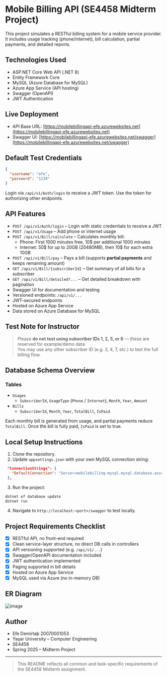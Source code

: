 # Mobile Billing API (SE4458 Midterm Project)

This project simulates a RESTful billing system for a mobile service provider.  
It includes usage tracking (phone/internet), bill calculation, partial payments, and detailed reports.

## Technologies Used

- ASP.NET Core Web API (.NET 8)
- Entity Framework Core
- MySQL (Azure Database for MySQL)
- Azure App Service (API hosting)
- Swagger (OpenAPI)
- JWT Authentication

## Live Deployment

- API Base URL: [https://mobilebillingapi-efe.azurewebsites.net](https://mobilebillingapi-efe.azurewebsites.net)
- Swagger UI: [https://mobilebillingapi-efe.azurewebsites.net/swagger](https://mobilebillingapi-efe.azurewebsites.net/swagger)

## Default Test Credentials

```json
{
  "username": "efe",
  "password": "1234"
}
```

Login via `/api/v1/Auth/login` to receive a JWT token. Use the token for authorizing other endpoints.

## API Features

- `POST /api/v1/Auth/login` – Login with static credentials to receive a JWT
- `POST /api/v1/Usage` – Add phone or internet usage
- `POST /api/v1/Bill/calculate` – Calculates monthly bill:
  - Phone: First 1000 minutes free, 10$ per additional 1000 minutes
  - Internet: 50$ for up to 20GB (20480MB), then 10$ for each extra 10GB
- `POST /api/v1/Bill/pay` – Pays a bill (supports **partial payments** and keeps remaining amount)
- `GET /api/v1/Bill/{subscriberId}` – Get summary of all bills for a subscriber
- `GET /api/v1/Bill/detailed?...` – Get detailed breakdown with pagination
- Swagger UI for documentation and testing
- Versioned endpoints: `/api/v1/...`
- JWT-secured endpoints
- Hosted on Azure App Service
- Data stored on Azure Database for MySQL

## Test Note for Instructor

> Please **do not test using subscriber IDs 1, 2, 5, or 6** — these are reserved for example/demo data.  
> You may use any other subscriber ID (e.g. 3, 4, 7, etc.) to test the full billing flow.

## Database Schema Overview

### Tables

- `Usages`  
  - `SubscriberId`, `UsageType` (`Phone` / `Internet`), `Month`, `Year`, `Amount`
- `Bills`  
  - `SubscriberId`, `Month`, `Year`, `TotalBill`, `IsPaid`

Each monthly bill is generated from usage, and partial payments reduce `TotalBill`. Once the bill is fully paid, `IsPaid` is set to true.

## Local Setup Instructions

1. Clone the repository.
2. Update `appsettings.json` with your own MySQL connection string:

```json
 "ConnectionStrings": {
   "DefaultConnection": "Server=mobilebilling-mysql.mysql.database.azure.com; Port=3306; Database=mobilebillingdb; Uid=efeadmin; Pwd=Root1234; SslMode=Preferred;"
 },
```


3. Run the project:

```bash
dotnet ef database update
dotnet run
```

4. Navigate to `http://localhost:<port>/swagger` to test locally.

## Project Requirements Checklist

- [x] RESTful API, no front-end required
- [x] Clean service-layer structure, no direct DB calls in controllers
- [x] API versioning supported (e.g. `/api/v1/...`)
- [x] Swagger/OpenAPI documentation included
- [x] JWT authentication implemented
- [x] Paging supported in bill details
- [x] Hosted on Azure App Service
- [x] MySQL used via Azure (no in-memory DB)

## ER Diagram
![image](https://github.com/user-attachments/assets/a213452a-7b97-45e2-a5be-39e3eb4aabc9)

## Author

- Efe Demirtaþ  20070001053
- Yaşar University – Computer Engineering  
- SE4458  
- Spring 2025 – Midterm Project

---

> This README reflects all common and task-specific requirements of the SE4458 Midterm assignment.
